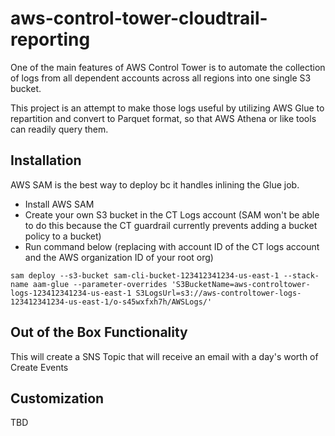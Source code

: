 # aws-control-tower-cloudtrail-reporting

One of the main features of AWS Control Tower is to automate the collection of logs from all dependent accounts across all regions into one single S3 bucket.

This project is an attempt to make those logs useful by utilizing AWS Glue to repartition and convert to Parquet format, so that AWS Athena or like tools can readily query them.

## Installation
AWS SAM is the best way to deploy bc it handles inlining the Glue job.

- Install AWS SAM
- Create your own S3 bucket in the CT Logs account (SAM won't be able to do this because the CT guardrail currently prevents adding a bucket policy to a bucket)
- Run command below (replacing with account ID of the CT logs account and the AWS organization ID of your root org)
```
sam deploy --s3-bucket sam-cli-bucket-123412341234-us-east-1 --stack-name aam-glue --parameter-overrides 'S3BucketName=aws-controltower-logs-123412341234-us-east-1 S3LogsUrl=s3://aws-controltower-logs-123412341234-us-east-1/o-s45wxfxh7h/AWSLogs/'
```

## Out of the Box Functionality
This will create a SNS Topic that will receive an email with a day's worth of Create Events 

## Customization
TBD
